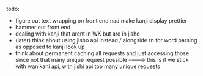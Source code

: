 todo:

- figure out text wrapping on front end nad make kanji display prettier 
- hammer out front end
- dealing with kanji that arent in WK but are in jisho
-  (later) think about using jisho api instead / alongside rn for word parsing as opposed to kanji look up
- think about permanent caching all requests and just accessing those since not that many unique request possible
----> this is if we stick with wanikani api, with jishi api too many unique requests 

